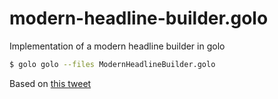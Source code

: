 modern-headline-builder.golo
============================

Implementation of a modern headline builder in golo

```sh
$ golo golo --files ModernHeadlineBuilder.golo
```

Based on [this tweet](https://twitter.com/Whoozley/status/500305995252633600/)

